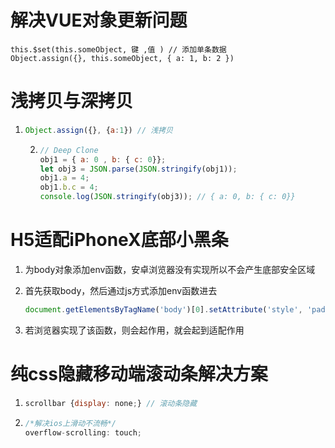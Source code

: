 # 解决VUE对象更新问题

```javascripts
this.$set(this.someObject, 键 ,值 ) // 添加单条数据
Object.assign({}, this.someObject, { a: 1, b: 2 })
```

# 浅拷贝与深拷贝

1. ```javascript
   Object.assign({}, {a:1}) // 浅拷贝
   ```

   2. ```javascript
      // Deep Clone 
      obj1 = { a: 0 , b: { c: 0}}; 
      let obj3 = JSON.parse(JSON.stringify(obj1)); 
      obj1.a = 4; 
      obj1.b.c = 4; 
      console.log(JSON.stringify(obj3)); // { a: 0, b: { c: 0}}
      ```

      

# H5适配iPhoneX底部小黑条

1. 为body对象添加env函数，安卓浏览器没有实现所以不会产生底部安全区域

2. 首先获取body，然后通过js方式添加env函数进去

   ```javascript
   document.getElementsByTagName('body')[0].setAttribute('style', 'padding-bottom:env(safe-area-inset-bottom);')
   ```

3. 若浏览器实现了该函数，则会起作用，就会起到适配作用

# 纯css隐藏移动端滚动条解决方案

1. ```javascript
   scrollbar {display: none;} // 滚动条隐藏
   ```

2. ```javascript
   /*解决ios上滑动不流畅*/
   overflow-scrolling: touch;
   ```

   